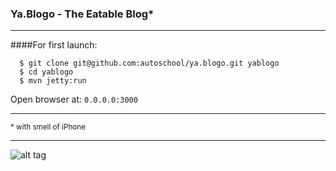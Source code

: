 ### Ya.Blogo - The Eatable Blog*
<hr>
####For first launch:

```
  $ git clone git@github.com:autoschool/ya.blogo.git yablogo
  $ cd yablogo
  $ mvn jetty:run

```

Open browser at: `0.0.0.0:3000`
<hr>
<sup>* with smell of iPhone</sup>
<hr>

![alt tag](https://pp.vk.me/c624125/v624125141/cb1c/qi8jqk64EIg.jpg)

